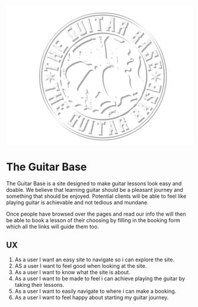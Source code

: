 ![The Guitar Base](assets/images/logo4.png)

# The Guitar Base

The Guitar Base is a site designed to make guitar lessons look easy and doable. We believe that learning guitar 
should be a pleasant journey and something that should be enjoyed. Potential clients will be able to feel like playing 
guitar is achievable and not tedious and mundane.

Once people have browsed over the pages and read our info the will then be able to book a lesson of their choosing
by filling in the booking form which all the links will guide them too.

## UX

 1. As a user I want an easy site to navigate so i can explore the site.
 2. AS a user I want to feel good when looking at the site.
 3. As a user I want to know what the site is about.
 4. As a user I want to be made to feel i can achieve playing the guitar by taking their lessons.
 5. As a user I want to easily navigate to where i can make a booking.
 6. As a user I want to feel happy about starting my guitar journey.

 
